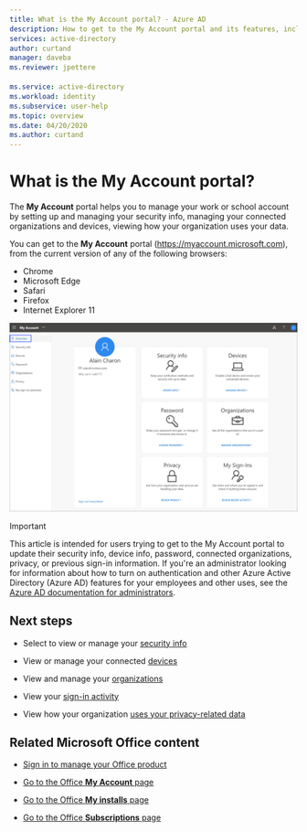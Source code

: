 ```yaml
---
title: What is the My Account portal? - Azure AD
description: How to get to the My Account portal and its features, including setting up and managing your Security info, Devices, Password, Organizations, Privacy, and My Sign-ins.
services: active-directory
author: curtand
manager: daveba
ms.reviewer: jpettere

ms.service: active-directory
ms.workload: identity
ms.subservice: user-help
ms.topic: overview
ms.date: 04/20/2020
ms.author: curtand
---
```


# What is the My Account portal?

The **My Account** portal helps you to manage your work or school account by setting up and managing your security info, managing your connected organizations and devices, viewing how your organization uses your data.

You can get to the **My Account** portal (https://myaccount.microsoft.com), from the current version of any of the following browsers:

- Chrome
- Microsoft Edge
- Safari
- Firefox
- Internet Explorer 11

![My Account portal, Overview page](media/my-account-portal/my-account-portal-overview.png)

>[!Important]
>This article is intended for users trying to get to the My Account portal to update their security info, device info, password, connected organizations, privacy, or previous sign-in information. If you're an administrator looking for information about how to turn on authentication and other Azure Active Directory (Azure AD) features for your employees and other uses, see the [Azure AD documentation for administrators](https://docs.microsoft.com/azure/active-directory/).

## Next steps

- Select to view or manage your [security info](user-help-security-info-overview.md)

- View or manage your connected [devices](my-account-portal-devices-page.md)

- View and manage your [organizations](my-account-portal-organizations-page.md)

- View your [sign-in activity](my-account-portal-sign-ins-page.md)

- View how your organization [uses your privacy-related data](my-account-portal-privacy-page.md)

## Related Microsoft Office content

- [Sign in to manage your Office product](https://support.office.com/article/sign-in-to-manage-your-office-product-959ac957-8d37-4ae4-b1b6-d6e4874e013f)

- [Go to the Office **My Account** page](https://portal.office.com/account/)

- [Go to the Office **My installs** page](https://portal.office.com/account/#installs)

- [Go to the Office **Subscriptions** page](https://portal.office.com/account/#subscriptions)